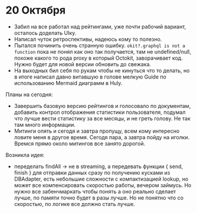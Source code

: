 # 20 Октября

- Забил на все работал над рейтингами, уже почти рабочий вариант, осталось доделать UIку.
- Написал чуток ретроспективы, надеюсь кому то полезно.
- Пытался починить очень странную ошибку.
  `okit?.graphql is not a function` пока не понял как оно так получается, там не undefined/null, похоже какого то рода proxy в который Octokit, заворачивает код. Нужно будет для новой версии обновить до свежака.
- На выходных бил себя по рукам чтобы не кинуться что то делать, но в итоге написал давно витавшую в голове мелкую Guide по использованию Mermaid диаграмм в Huly.

Планы на сегодня:

- Завершить базовую версию рейтингов и голосовало по документам, добавить контрол отображения статистики пользователя, подумал что лучше вести статистику за все месяцы, и не греть голову. Не так там много информации.
- Митинги опять и сегодя и завтра пропущу, всем кому интересно ловите меня в другое время. Сегодя пара, а завтра пойду на иголки. Времся прямо около митингов все занято дорогой.

Возникла идея:

- переделать findAll -> не в streaming, а передевать функции { send, finish } для отправки данных сразу по получению кусками из DBAdapter, есть небольшие сложности с компактизацией lookup, но может все компенсировать скоростью работы, вечером займусь. Но нужно все забенчмаркать чтобы понять а оно реально сделает лучше, по памяти точно будет в разы лучше.
  Но не понятно что со скоростью, по логике все должно стать лучше.
